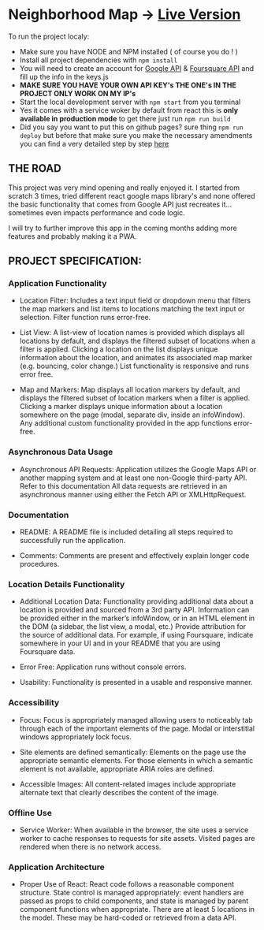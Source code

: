 # Neighborhood Map -> [Live Version](https://gabrielcmoraru.github.io/Neighborhood-Map/)
To run the project localy:

  * Make sure you have NODE and NPM installed ( of course you do ! )
  * Install all project dependencies with `npm install`
  * You will need to create an account for [Google API](https://console.cloud.google.com/apis/) & [Foursquare API](https://developer.foursquare.com/places-api) and fill up the info in the keys.js
  * **MAKE SURE YOU HAVE YOUR OWN API KEY's THE ONE's IN THE PROJECT ONLY WORK ON MY IP's**
  * Start the local development server with `npm start` from you terminal
  * Yes it comes with a service woker by default from react this is **only available in production mode** to get there just run `npm run build`
  * Did you say you want to put this on github pages? sure thing `npm run deploy` but before that make sure you make the necessary amendments you can find a very detailed step by step [here](https://codeburst.io/deploy-react-to-github-pages-to-create-an-amazing-website-42d8b09cd4d)

## THE ROAD
  This project was very mind opening and really enjoyed it. I started from scratch 3 times, tried different react google maps library's and none offered the basic functionality that comes from Google API just recreates it... sometimes even impacts performance and code logic.

  I will try to further improve this app in the coming months adding more features and probably making it a PWA.

## PROJECT SPECIFICATION:

### Application Functionality
  - Location Filter:
  Includes a text input field or dropdown menu that filters the map markers and list items to locations matching the text input or selection. Filter function runs error-free.

  - List View:
  A list-view of location names is provided which displays all locations by default, and displays the filtered subset of locations when a filter is applied.
  Clicking a location on the list displays unique information about the location, and animates its associated map marker (e.g. bouncing, color change.)
  List functionality is responsive and runs error free.

  - Map and Markers:
  Map displays all location markers by default, and displays the filtered subset of location markers when a filter is applied.
  Clicking a marker displays unique information about a location somewhere on the page (modal, separate div, inside an infoWindow).
  Any additional custom functionality provided in the app functions error-free.

### Asynchronous Data Usage
  - Asynchronous API Requests:
  Application utilizes the Google Maps API or another mapping system and at least one non-Google third-party API. Refer to this documentation
  All data requests are retrieved in an asynchronous manner using either the Fetch API or XMLHttpRequest.

### Documentation
  - README:
  A README file is included detailing all steps required to successfully run the application.

  - Comments:
  Comments are present and effectively explain longer code procedures.

### Location Details Functionality
  - Additional Location Data:
  Functionality providing additional data about a location is provided and sourced from a 3rd party API. Information can be provided either in the marker’s infoWindow, or in an HTML element in the DOM (a sidebar, the list view, a modal, etc.)
  Provide attribution for the source of additional data. For example, if using Foursquare, indicate somewhere in your UI and in your README that you are using Foursquare data.

  - Error Free:
  Application runs without console errors.

  - Usability:
  Functionality is presented in a usable and responsive manner.

### Accessibility
  - Focus:
  Focus is appropriately managed allowing users to noticeably tab through each of the important elements of the page. Modal or interstitial windows appropriately lock focus.

  - Site elements are defined semantically:
  Elements on the page use the appropriate semantic elements. For those elements in which a semantic element is not available, appropriate ARIA roles are defined.

  - Accessible Images:
  All content-related images include appropriate alternate text that clearly describes the content of the image.

### Offline Use
  - Service Worker:
  When available in the browser, the site uses a service worker to cache responses to requests for site assets. Visited pages are rendered when there is no network access.

### Application Architecture
  - Proper Use of React:
  React code follows a reasonable component structure.
  State control is managed appropriately: event handlers are passed as props to child components, and state is managed by parent component functions when appropriate.
  There are at least 5 locations in the model. These may be hard-coded or retrieved from a data API.

